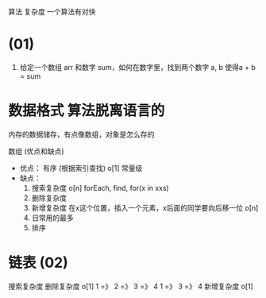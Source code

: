 算法 复杂度  一个算法有对快

# (01)
1. 给定一个数组 arr 和数字 sum，如何在数字里，找到两个数字 a, b 使得a + b = sum


# 数据格式 算法脱离语言的
内存的数据储存，有点像数组，对象是怎么存的


数组 (优点和缺点)
  - 优点： 有序 (根据索引查找) o[1] 常量级
  - 缺点：
      1. 搜索复杂度 o[n]  forEach, find, for(x in xxs)
      2. 删除复杂度
      3. 新增复杂度 在x这个位置，插入一个元素，x后面的同学要向后移一位 o[n]
      4. 日常用的最多
      5. 排序


# 链表 (02)

搜索复杂度
删除复杂度 o[1]
  1 =》 2 =》 3 =》 4
  1 =》 3 =》 4
新增复杂度 o[1]
